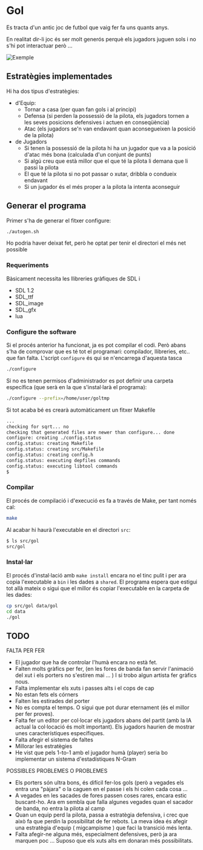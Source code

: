 # Gol

Es tracta d'un antic joc de futbol que vaig fer fa uns quants anys.

En realitat dir-li joc és ser molt generós perquè els jugadors juguen sols i no s'hi pot interactuar però ...

![Exemple](example.gif)

## Estratègies implementades

Hi ha dos tipus d'estratègies:

- d'Equip:
  - Tornar a casa (per quan fan gols i al principi)
  - Defensa (si perden la possessió de la pilota, els jugadors tornen a les seves posicions defensives i actuen en conseqüència)
  - Atac (els jugadors se'n van endavant quan aconsegueixen la posició de la pilota)
- de Jugadors
  - Si tenen la possessió de la pilota hi ha un jugador que va a la posició d'atac més bona (calculada d'un conjunt de punts)
  - Si algú creu que està millor que el que té la pilota li demana que li passi la pilota
  - El que té la pilota si no pot passar o xutar, dribbla o condueix endavant
  - Si un jugador és el més proper a la pilota la intenta aconseguir

## Generar el programa

Primer s'ha de generar el fitxer configure:

```bash
./autogen.sh
```

Ho podria haver deixat fet, però he optat per tenir el directori el més net possible

### Requeriments

Bàsicament necessita les llibreries gràfiques de SDL i

- SDL 1.2
- SDL_ttf
- SDL_image
- SDL_gfx
- lua

### Configure the software

Si el procés anterior ha funcionat, ja es pot compilar el codi. Però abans s'ha de
comprovar que es té tot el programari: compilador, llibreries, etc.. que fan falta.
L'script `configure` és qui se n'encarrega d'aquesta tasca

```bash
./configure
```

Si no es tenen permisos d'administrador es pot definir una carpeta específica (que serà en la que s'instal·larà el programa):

```bash
./configure --prefix=/home/user/goltmp
```

Si tot acaba bé es crearà automàticament un fitxer Makefile

```bash
...
checking for sqrt... no
checking that generated files are newer than configure... done
configure: creating ./config.status
config.status: creating Makefile
config.status: creating src/Makefile
config.status: creating config.h
config.status: executing depfiles commands
config.status: executing libtool commands
$
```

### Compilar

El procés de compilació i d'execució es fa a través de Make, per tant només cal:

```bash
make
```

Al acabar hi haurà l'executable en el directori `src`:

```bash
$ ls src/gol
src/gol
```

### Instal·lar

El procés d'instal·lació amb `make install` encara no el tinc pulit i per ara copia l'executable a `bin` i les dades a `shared`. El programa espera que estigui tot allà mateix o sigui que el millor és copiar l'executable en la carpeta de les dades:

```bash
cp src/gol data/gol
cd data
./gol
```

## TODO

FALTA PER FER

- El jugador que ha de controlar l'humà encara no està fet.
- Falten molts gràfics per fer, (en les fores de banda fan servir l'animació del xut i els porters no s'estiren mai ... )
  I si trobo algun artista fer gràfics nous.
- Falta implementar els xuts i passes alts i el cops de cap
- No estan fets els córners
- Falten les estirades del porter
- No es compta el temps. O sigui que pot durar eternament (és el millor per fer proves).
- Falta fer un editor per col·locar els jugadors abans del partit (amb la IA actual la col·locació és molt important). Els jugadors haurien de mostrar unes característiques específiques.
- Falta afegir el sistema de faltes
- Millorar les estratègies
- He vist que pels 1-to-1 amb el jugador humà (player) seria bo implementar un sistema d'estadístiques N-Gram

POSSIBLES PROBLEMES O PROBLEMES

- Els porters són ultra bons, és difícil fer-los gols (però a vegades els entra una "pàjara" o la caguen en el passe i els hi colen cada cosa ...
- A vegades en les sacades de fores passen coses rares, encara estic buscant-ho.
  Ara em sembla que falla algunes vegades quan el sacador de banda, no entra la pilota al camp
- Quan un equip perd la pilota, passa a estratègia defensiva, i crec que això fa que perdin la possibilitat de fer rebots. La meva idea és afegir una estratègia d'equip ( migcampisme ) que faci la transició més lenta.
- Falta afegir-ne alguna més, especialment defensives, però ja ara marquen poc ... Suposo que els xuts alts em donaran més possibilitats.
